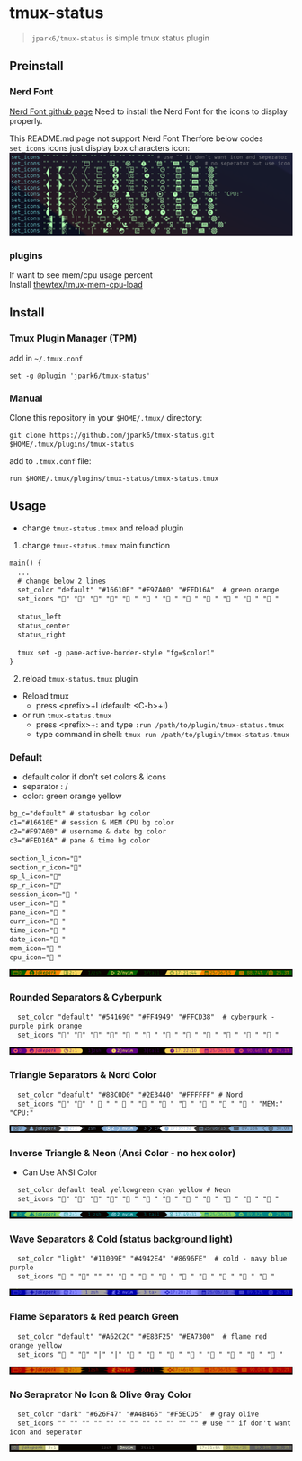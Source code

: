 # tmux-status

> `jpark6/tmux-status` is simple tmux status plugin

## Preinstall
### Nerd Font
[Nerd Font github page](https://github.com/ryanoasis/nerd-fonts)
Need to install the Nerd Font for the icons to display properly.

This README.md page not support Nerd Font
Therfore below codes `set_icons` icons just display box characters
icon:
![./images/icon_characters.png](./images/icon_characters.png)

### plugins
If want to see mem/cpu usage percent  
Install [thewtex/tmux-mem-cpu-load](https://github.com/thewtex/tmux-mem-cpu-load)

## Install
### Tmux Plugin Manager (TPM)

add in `~/.tmux.conf`
```shell
set -g @plugin 'jpark6/tmux-status'
```

### Manual
Clone this repository in your `$HOME/.tmux/` directory:

```shell
git clone https://github.com/jpark6/tmux-status.git $HOME/.tmux/plugins/tmux-status
```

add to  `.tmux.conf` file:

```shell
run $HOME/.tmux/plugins/tmux-status/tmux-status.tmux
```

## Usage
- change `tmux-status.tmux` and reload plugin
1. change `tmux-status.tmux` main function
```shell
main() {
  ...
  # change below 2 lines
  set_color "default" "#16610E" "#F97A00" "#FED16A"  # green orange
  set_icons "" "" "" "" " " " " " " " " " " "󰸗 " " " " "

  status_left
  status_center
  status_right

  tmux set -g pane-active-border-style "fg=$color1"
}

```
2. reload `tmux-status.tmux` plugin
  - Reload tmux
    - press \<prefix\>+I (default: \<C-b\>+I)
  - or run `tmux-status.tmux`
    - press \<prefix>+: and type `:run /path/to/plugin/tmux-status.tmux`
    - type command in shell: `tmux run /path/to/plugin/tmux-status.tmux`

### Default 
- default color if don't set colors & icons
- separator : /
- color: green orange yellow
```shell
bg_c="default" # statusbar bg color
c1="#16610E" # session & MEM CPU bg color
c2="#F97A00" # username & date bg color
c3="#FED16A" # pane & time bg color

section_l_icon=""
section_r_icon=""
sp_l_icon=""
sp_r_icon=""
session_icon=" "
user_icon=" "
pane_icon=" "
curr_icon=" "
time_icon=" "
date_icon="󰸗 "
mem_icon=" "
cpu_icon=" "
```
![./images/default.png](./images/default.png)

### Rounded Separators & Cyberpunk
```shell
  set_color "default" "#541690" "#FF4949" "#FFCD38"  # cyberpunk - purple pink orange
  set_icons "" "" "" "" "󰥱 " "󰙄 " "󰪟 " "󰀨 " "󱑁 " "󰸗 " "󰰐 " "󰯲 "
```
![./images/round-cyberpunk.png](./images/round-cyberpunk.png)

### Triangle Separators & Nord Color 
```shell
  set_color "deafult" "#88C0D0" "#2E3440" "#FFFFFF" # Nord
  set_icons "" "" "  " "  " "󱃸 " " " "󱪳 " " " "󱎫 " "󰸘 " "MEM:" "CPU:"
```
![./images/triangle-nord.png](./images/triangle-nord.png)

### Inverse Triangle & Neon (Ansi Color - no hex color)
- Can Use ANSI Color
```shell
  set_color default teal yellowgreen cyan yellow # Neon
  set_icons "" "" "" "" " " "󱚟 " "󰠡 " "󰣉 " "󱦟 " "󰸗 " "󰰐 " "󰯲 "
```
![/images/inversetriangle-neon.png](./images/inversetriangle-neon.png)

### Wave Separators & Cold (status background light)
```shell
  set_color "light" "#11009E" "#4942E4" "#8696FE"  # cold - navy blue purple
  set_icons " " "" "" "" " " "󱎂 " "󰠡 " "󱝆 " "󰚱 " "󰸗 " " " " "
```
![./images/wave-cold.png](./images/wave-cold.png)

### Flame Separators & Red pearch Green
```shell
  set_color "default" "#A62C2C" "#E83F25" "#EA7300"  # flame red orange yellow 
  set_icons " " "" "|" "|" "󱠇 " "󰙊 " " " "󱓞 " "󱦟 " "󰸗 " " " " "
```
![./images/flame-red.png](./images/flame-red.png)

### No Seraprator No Icon & Olive Gray Color
```shell
  set_color "dark" "#626F47" "#A4B465" "#F5ECD5"  # gray olive
  set_icons "" "" "" "" "" "" "" "" "" "" "" "" # use "" if don't want icon and seperator
```

![./images/noseparator-noicon-grayolive.png](./images/noseparator-noicon-grayolive.png)

